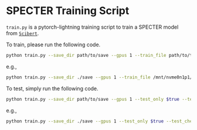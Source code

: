 # SPECTER Training Script

`train.py` is a pytorch-lightning training script to train a SPECTER model from [`Scibert`]( https://huggingface.co/allenai/scibert_scivocab_cased). 

To train, please run the following code.

```bash
python train.py --save_dir path/to/save --gpus 1 --train_file path/to/training_set --dev_file path/to/val_set --test_file path/to/test_set --batch_size 2 --num_workers 0 --num_epochs 4 --grad_accum 256
```
e.g.,
```bash
python train.py --save_dir ./save --gpus 1 --train_file /mnt/nvme0n1p1/specterdata/train.pkl --dev_file /mnt/nvme0n1p1/specterdata/val.pkl --test_file /mnt/nvme0n1p1/specterdata/val.pkl --batch_size 2 --num_workers 0 --num_epochs 4 --grad_accum 256
```

To test, simply run the following code.

```bash
python train.py --save_dir path/to/save --gpus 1 --test_only $true --test_checkpoint path/to/model_checkpoint
```
e.g.,
```bash
python train.py --save_dir ./save --gpus 1 --test_only $true --test_checkpoint ./save/version_0/checkpoints/ep-epoch=3_loss-val_loss=0.206.ckpt
```

